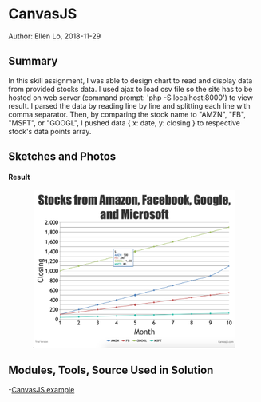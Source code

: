 #  CanvasJS

Author: Ellen Lo, 2018-11-29

## Summary
In this skill assignment, I was able to design chart to read and display data from provided stocks data. I used ajax to load csv file so the site has to be hosted on web server (command prompt: 'php -S localhost:8000') to view result. I parsed the data by reading line by line and splitting each line with comma separator. Then, by comparing the stock name to "AMZN", "FB", "MSFT", or "GOOGL", I pushed data { x: date, y: closing } to respective stock's data points array.

## Sketches and Photos
#### Result
<center><img src="./img/chart.png" width="80%" /></center>


## Modules, Tools, Source Used in Solution
-[CanvasJS example](https://canvasjs.com/javascript-charts/multi-series-chart/)
